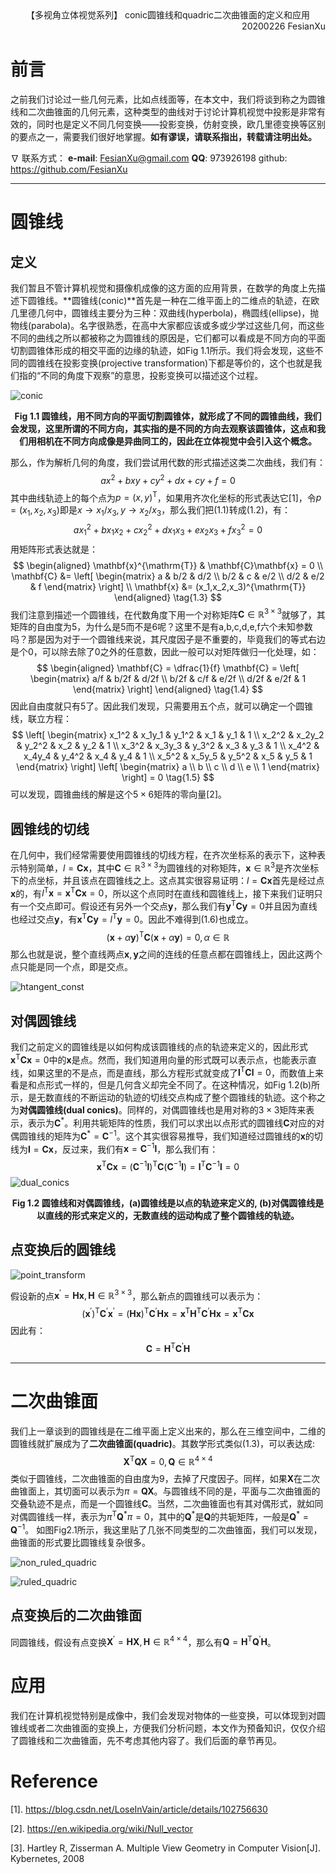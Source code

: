 <div align="center"> 
    【多视角立体视觉系列】 conic圆锥线和quadric二次曲锥面的定义和应用
</div>


<div align="right">
    20200226 FesianXu
</div>

# 前言

之前我们讨论过一些几何元素，比如点线面等，在本文中，我们将谈到称之为圆锥线和二次曲锥面的几何元素，这种类型的曲线对于讨论计算机视觉中投影是非常有效的，同时也是定义不同几何变换——投影变换，仿射变换，欧几里德变换等区别的要点之一，需要我们很好地掌握。**如有谬误，请联系指出，转载请注明出处。**

$\nabla$ 联系方式：
**e-mail**: [FesianXu@gmail.com](mailto:FesianXu@gmail.com)
**QQ**: 973926198
github: https://github.com/FesianXu



-------



# 圆锥线

## 定义

我们暂且不管计算机视觉和摄像机成像的这方面的应用背景，在数学的角度上先描述下圆锥线。**圆锥线(conic)**首先是一种在二维平面上的二维点的轨迹，在欧几里德几何中，圆锥线主要分为三种：双曲线(hyperbola)，椭圆线(ellipse)，抛物线(parabola)。名字很熟悉，在高中大家都应该或多或少学过这些几何，而这些不同的曲线之所以都被称之为圆锥线的原因是，它们都可以看成是不同方向的平面切割圆锥体形成的相交平面的边缘的轨迹，如Fig 1.1所示。我们将会发现，这些不同的圆锥线在投影变换(projective transformation)下都是等价的，这个也就是我们指的“不同的角度下观察”的意思，投影变换可以描述这个过程。

![conic][conic]

<div align='center'>
    <b>
        Fig 1.1 圆锥线，用不同方向的平面切割圆锥体，就形成了不同的圆锥曲线，我们会发现，这里所谓的不同方向，其实指的是不同的方向去观察该圆锥体，这点和我们用相机在不同方向成像是异曲同工的，因此在立体视觉中会引入这个概念。
    </b>
</div>

那么，作为解析几何的角度，我们尝试用代数的形式描述这类二次曲线，我们有：
$$
ax^2+bxy+cy^2+dx+cy+f=0
\tag{1.1}
$$
其中曲线轨迹上的每个点为$p=(x,y)^{\mathrm{T}}$，如果用齐次化坐标的形式表达它[1]，令$p = (x_1,x_2,x_3)$即是$x \rightarrow x_1/x_3, y \rightarrow x_2/x_3$，那么我们把(1.1)转成(1.2)，有：
$$
ax_1^2+bx_1x_2+cx_2^2+dx_1x_3+ex_2x_3+fx_3^2=0
\tag{1.2}
$$
用矩阵形式表达就是：
$$
\begin{aligned}
\mathbf{x}^{\mathrm{T}} & \mathbf{C}\mathbf{x} = 0 \\
\mathbf{C} &= 
\left[
\begin{matrix}
a & b/2 & d/2 \\
b/2 & c & e/2 \\
d/2 & e/2 & f
\end{matrix}
\right] \\
\mathbf{x} &= (x_1,x_2,x_3)^{\mathrm{T}}
\end{aligned}
\tag{1.3}
$$
我们注意到描述一个圆锥线，在代数角度下用一个对称矩阵$\mathbf{C} \in \mathbb{R}^{3\times3}$就够了，其矩阵的自由度为5，为什么是5而不是6呢？这里不是有a,b,c,d,e,f六个未知参数吗？那是因为对于一个圆锥线来说，其尺度因子是不重要的，毕竟我们的等式右边是个0，可以除去除了0之外的任意数，因此一般可以对矩阵做归一化处理，如：
$$
\begin{aligned}
\mathbf{C} = \dfrac{1}{f} \mathbf{C} = 
\left[
\begin{matrix}
a/f & b/2f & d/2f \\
b/2f & c/f & e/2f \\
d/2f & e/2f & 1
\end{matrix}
\right]
\end{aligned}
\tag{1.4}
$$
因此自由度就只有5了。因此我们发现，只需要用五个点，就可以确定一个圆锥线，联立方程：
$$
\left[
\begin{matrix}
x_1^2 & x_1y_1 & y_1^2 & x_1 & y_1 & 1 \\
x_2^2 & x_2y_2 & y_2^2 & x_2 & y_2 & 1 \\
x_3^2 & x_3y_3 & y_3^2 & x_3 & y_3 & 1 \\
x_4^2 & x_4y_4 & y_4^2 & x_4 & y_4 & 1 \\
x_5^2 & x_5y_5 & y_5^2 & x_5 & y_5 & 1 
\end{matrix}
\right]
\left[
\begin{matrix}
a \\
b \\
c \\
d \\
e \\
1
\end{matrix}
\right] = 0
\tag{1.5}
$$
可以发现，圆锥曲线的解是这个$5 \times 6$矩阵的零向量[2]。



## 圆锥线的切线

在几何中，我们经常需要使用圆锥线的切线方程，在齐次坐标系的表示下，这种表示特别简单，$l = \mathbf{C}\mathbf{x}$，其中$\mathbf{C} \in \mathbb{R}^{3 \times 3}$为圆锥线的对称矩阵，$\mathbf{x} \in \mathbb{R}^3$是齐次坐标下的点坐标，并且该点在圆锥线之上。这点其实很容易证明：$l = \mathbf{C}\mathbf{x}$首先是经过点$\mathbf{x}$的，有$l^{\mathrm{T}}\mathbf{x} = \mathbf{x}^{\mathrm{T}}\mathbf{C}\mathbf{x} = 0$，所以这个点同时在直线和圆锥线上，接下来我们证明只有一个交点即可。假设还有另外一个交点$\mathbf{y}$，那么我们有$\mathbf{y}^{\mathrm{T}}\mathbf{C}\mathbf{y} = 0$并且因为直线也经过交点$\mathbf{y}$，有$\mathbf{x}^{\mathrm{T}}\mathbf{C}\mathbf{y} = l^{\mathrm{T}} \mathbf{y} = 0$。因此不难得到(1.6)也成立。
$$
(\mathbf{x}+\alpha\mathbf{y})^{\mathrm{T}}\mathbf{C}(\mathbf{x}+\alpha\mathbf{y}) = 0, \alpha \in \mathbb{R}
\tag{1.6}
$$
那么也就是说，整个直线两点$\mathbf{x}, \mathbf{y}$之间的连线的任意点都在圆锥线上，因此这两个点只能是同一个点，即是交点。

![htangent_const][tangent_const]

## 对偶圆锥线

我们之前定义的圆锥线是以如何构成该圆锥线的点的轨迹来定义的，因此形式$\mathbf{x}^{\mathrm{T}} \mathbf{C}\mathbf{x} = 0$中的$\mathbf{x}$是点。然而，我们知道用向量的形式既可以表示点，也能表示直线，如果这里的不是点，而是直线，那么方程形式就变成了$\mathbf{l}^{\mathrm{T}}\mathbf{C}\mathbf{l} = 0$，而数值上来看是和点形式一样的，但是几何含义却完全不同了。在这种情况，如Fig 1.2(b)所示，是无数直线的不断运动的轨迹的切线交点构成了整个圆锥线的轨迹。这个称之为**对偶圆锥线(dual conics)**。同样的，对偶圆锥线也是用对称的$3 \times 3$矩阵来表示，表示为$\mathbf{C}^{*}$。利用共轭矩阵的性质，我们可以求出以点形式的圆锥线$\mathbf{C}$对应的对偶圆锥线的矩阵为$\mathbf{C}^* = \mathbf{C}^{-1}$。这个其实很容易推导，我们知道经过圆锥线的$\mathbf{x}$的切线为$\mathbf{l} = \mathbf{C}\mathbf{x}$，反过来，我们有$\mathbf{x} = \mathbf{C}^{-1}\mathbf{l}$，那么我们有：
$$
\mathbf{x}^{\mathrm{T}}\mathbf{C}\mathbf{x} = (\mathbf{C}^{-1}\mathbf{l})^{\mathrm{T}} \mathbf{C} (\mathbf{C}^{-1}\mathbf{l}) = \mathbf{l}^{\mathrm{T}}	\mathbf{C}^{\mathrm{-1}} \mathbf{l} = 0
\tag{1.7}
$$
![dual_conics][dual_conics]

<div align='center'>
    <b>
        Fig 1.2 圆锥线和对偶圆锥线，(a)圆锥线是以点的轨迹来定义的, (b)对偶圆锥线是以直线的形式来定义的，无数直线的运动构成了整个圆锥线的轨迹。
    </b>
</div>



## 点变换后的圆锥线

![point_transform][point_transform]

假设新的点$\mathbf{x}^{\prime} = \mathbf{H}\mathbf{x}, \mathbf{H} \in \mathbb{R}^{3 \times 3}$，那么新点的圆锥线可以表示为：
$$
(\mathbf{x}^{\prime})^{\mathrm{T}} \mathbf{C}^{\prime} \mathbf{x}^{\prime} = (\mathbf{H}\mathbf{x})^{\mathrm{T}}\mathbf{C}^{\prime}\mathbf{H}\mathbf{x} = \mathbf{x}^{\mathrm{T}}\mathbf{H}^{\mathrm{T}}\mathbf{C}^{\prime}\mathbf{H}\mathbf{x} = \mathbf{x}^{\mathrm{T}} \mathbf{C} \mathbf{x}
$$
因此有：
$$
\mathbf{C} = \mathbf{H}^{\mathrm{T}}\mathbf{C}^{\prime}\mathbf{H}
$$

----



# 二次曲锥面

我们上一章谈到的圆锥线是在二维平面上定义出来的，那么在三维空间中，二维的圆锥线就扩展成为了**二次曲锥面(quadric)**。其数学形式类似(1.3)，可以表达成:
$$
\mathbf{X}^{\mathrm{T}} \mathbf{Q} \mathbf{X} = 0, \mathbf{Q} \in \mathbb{R}^{4 \times 4}
\tag{2.1}
$$
类似于圆锥线，二次曲锥面的自由度为9，去掉了尺度因子。同样，如果$\mathbf{X}$在二次曲锥面上，其切面可以表示为$\pi = \mathbf{Q}\mathbf{X}$。与圆锥线不同的是，平面与二次曲锥面的交叠轨迹不是点，而是一个圆锥线$\mathbf{C}$。当然，二次曲锥面也有其对偶形式，就如同对偶圆锥线一样，表示为$\pi^{\mathrm{T}} \mathbf{Q}^{*} \pi = 0$，其中的$\mathbf{Q}^*$是$\mathbf{Q}$的共轭矩阵，一般是$\mathbf{Q}^* = \mathbf{Q}^{-1}$。 如图Fig2.1所示，我这里贴了几张不同类型的二次曲锥面，我们可以发现，曲锥面的形式要比圆锥线复杂很多。

![non_ruled_quadric][non_ruled_quadric]

![ruled_quadric][ruled_quadric]

## 点变换后的二次曲锥面

同圆锥线，假设有点变换$\mathbf{X}^{\prime} = \mathbf{H} \mathbf{X}, \mathbf{H} \in \mathbb{R}^{4 \times 4}$，那么有$\mathbf{Q} = \mathbf{H}^{\mathrm{T}}\mathbf{Q}^{\prime}\mathbf{H}$。

# 应用

我们在计算机视觉特别是成像中，我们会发现对物体的一些变换，可以体现到对圆锥线或者二次曲锥面的变换上，方便我们分析问题，本文作为预备知识，仅仅介绍了圆锥线和二次曲锥面，先不考虑其他内容了。我们后面的章节再见。



# Reference

[1]. https://blog.csdn.net/LoseInVain/article/details/102756630

[2]. https://en.wikipedia.org/wiki/Null_vector

[3]. Hartley R, Zisserman A. Multiple View Geometry in Computer Vision[J]. Kybernetes, 2008





[conic]: ./imgs/conic.png

[tangent_const]: ./imgs/tangent_const.gif
[dual_conics]: ./imgs/dual_conics.jpg
[ruled_quadric]: ./imgs/ruled_quadric.jpg
[non_ruled_quadric]: ./imgs/non_ruled_quadric.jpg
[point_transform]: ./imgs/point_transform.jpg

